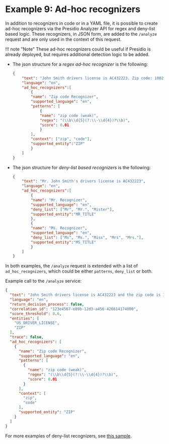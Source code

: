 # Example 9: Ad-hoc recognizers

In addition to recognizers in code or in a YAML file, it is possible to create ad-hoc recognizers via the Presidio Analyzer API for regex and deny-list based logic.
These recognizers, in JSON form, are added to the `/analyze` request and are only used in the context of this request.

!!! note "Note"
    These ad-hoc recognizers could be useful if Presidio is already deployed, but requires additional detection logic to be added.

- The json structure for a *regex ad-hoc recognizer* is the following:

    ```json
    {
        "text": "John Smith drivers license is AC432223. Zip code: 10023",
        "language": "en",
        "ad_hoc_recognizers":[
            {
            "name": "Zip code Recognizer",
            "supported_language": "en",
            "patterns": [
                {
                "name": "zip code (weak)", 
                "regex": "(\\b\\d{5}(?:\\-\\d{4})?\\b)", 
                "score": 0.01
                }
            ],
            "context": ["zip", "code"],
            "supported_entity":"ZIP"
            }
        ]
    }
    ```

- The json structure for *deny-list based recognizers* is the following:

    ```json
    {
        "text": "Mr. John Smith's drivers license is AC432223",
        "language": "en",
        "ad_hoc_recognizers":[
            {
            "name": "Mr. Recognizer",
            "supported_language": "en",
            "deny_list": ["Mr", "Mr.", "Mister"],
            "supported_entity":"MR_TITLE"
            },
            {
            "name": "Ms. Recognizer",
            "supported_language": "en",
            "deny_list": ["Ms", "Ms.", "Miss", "Mrs", "Mrs."],
            "supported_entity":"MS_TITLE"
            }
        ]
    }
    ```

In both examples, the `/analyze` request is extended with a list of `ad_hoc_recognizers`, which could be either `patterns`, `deny_list` or both.

Example call to the `/analyze` service:

``` json
{
  "text": "John Smith drivers license is AC432223 and the zip code is 12345",
  "language": "en",
  "return_decision_process": false,
  "correlation_id": "123e4567-e89b-12d3-a456-426614174000",
  "score_threshold": 0.6,
  "entities": [
    "US_DRIVER_LICENSE",
    "ZIP"
  ],
  "trace": false,
  "ad_hoc_recognizers": [
    {
      "name": "Zip code Recognizer",
      "supported_language": "en",
      "patterns": [
        {
          "name": "zip code (weak)",
          "regex": "(\\b\\d{5}(?:\\-\\d{4})?\\b)",
          "score": 0.01
        }
      ],
      "context": [
        "zip",
        "code"
      ],
      "supported_entity": "ZIP"
    }
  ]
}
```

For more examples of deny-list recognizers, see [this sample](../samples/python/Anonymizing%20known%20values.ipynb).

